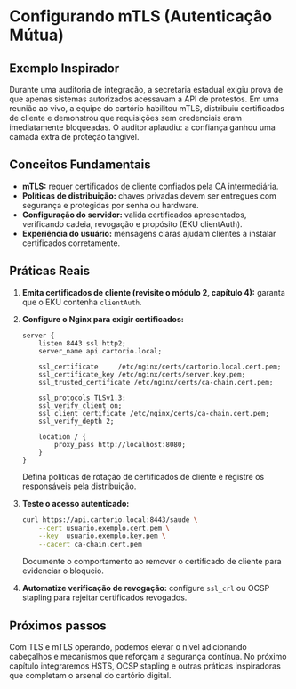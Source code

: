 # Configurando mTLS (Autenticação Mútua)

## Exemplo Inspirador

Durante uma auditoria de integração, a secretaria estadual exigiu prova de que apenas sistemas autorizados acessavam a API de protestos. Em uma reunião ao vivo, a equipe do cartório habilitou mTLS, distribuiu certificados de cliente e demonstrou que requisições sem credenciais eram imediatamente bloqueadas. O auditor aplaudiu: a confiança ganhou uma camada extra de proteção tangível.

## Conceitos Fundamentais

- **mTLS:** requer certificados de cliente confiados pela CA intermediária.
- **Políticas de distribuição:** chaves privadas devem ser entregues com segurança e protegidas por senha ou hardware.
- **Configuração do servidor:** valida certificados apresentados, verificando cadeia, revogação e propósito (EKU clientAuth).
- **Experiência do usuário:** mensagens claras ajudam clientes a instalar certificados corretamente.

## Práticas Reais

1. **Emita certificados de cliente (revisite o módulo 2, capítulo 4):** garanta que o EKU contenha `clientAuth`.

2. **Configure o Nginx para exigir certificados:**
   ```nginx
   server {
       listen 8443 ssl http2;
       server_name api.cartorio.local;

       ssl_certificate     /etc/nginx/certs/cartorio.local.cert.pem;
       ssl_certificate_key /etc/nginx/certs/server.key.pem;
       ssl_trusted_certificate /etc/nginx/certs/ca-chain.cert.pem;

       ssl_protocols TLSv1.3;
       ssl_verify_client on;
       ssl_client_certificate /etc/nginx/certs/ca-chain.cert.pem;
       ssl_verify_depth 2;

       location / {
           proxy_pass http://localhost:8080;
       }
   }
   ```
   Defina políticas de rotação de certificados de cliente e registre os responsáveis pela distribuição.

3. **Teste o acesso autenticado:**
   ```bash
   curl https://api.cartorio.local:8443/saude \
       --cert usuario.exemplo.cert.pem \
       --key  usuario.exemplo.key.pem \
       --cacert ca-chain.cert.pem
   ```
   Documente o comportamento ao remover o certificado de cliente para evidenciar o bloqueio.

4. **Automatize verificação de revogação:** configure `ssl_crl` ou OCSP stapling para rejeitar certificados revogados.

## Próximos passos

Com TLS e mTLS operando, podemos elevar o nível adicionando cabeçalhos e mecanismos que reforçam a segurança contínua. No próximo capítulo integraremos HSTS, OCSP stapling e outras práticas inspiradoras que completam o arsenal do cartório digital.
